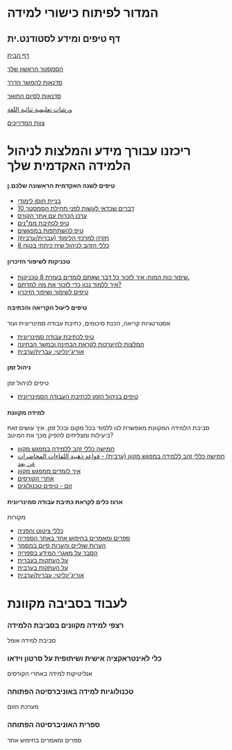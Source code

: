 # **המדור לפיתוח כישורי למידה**

## דף טיפים ומידע לסטודנט.ית

[דף הבית](https://www.openu.ac.il/deanacademicstudies/teachandlearn/learning_skiils/pages/default.aspx)

[הסמסטר הראשון שלך](https://www.openu.ac.il/deanacademicstudies/teachandlearn/learning_skiils/pages/first_semester.aspx)

[סדנאות להמשך הדרך](https://www.openu.ac.il/deanacademicstudies/teachandlearn/learning_skiils/pages/begin_student.aspx)

[סדנאות לסיום התואר](https://www.openu.ac.il/deanacademicstudies/teachandlearn/learning_skiils/pages/advanced_student.aspx)

[ورشات تعليمية ثنائية اللغة](https://www.openu.ac.il/deanacademicstudies/teachandlearn/learning_skiils/pages/Lang.aspx)

[צוות המדריכים](https://www.openu.ac.il/DeanAcademicStudies/TeachAndLearn/learning_skiils/Pages/zevet.aspx)

 

 

# ריכזנו עבורך מידע והמלצות לניהול הלמידה האקדמית שלך

 

 

#### טיפים לשנה האקדמית הראשונה שלכם.ן


*  [בניית חוסן לימודי](https://teach-learn.my.canva.site/strength-4-students)  
*  [10 דברים שכדאי לעשות לפני תחילת הסמסטר](https://www.publicators.com/app/dms.asp?ms_id=5306402)  
*  [ערכו הכרות עם אתר הקורס](https://www.publicators.com/app/dms.asp?ms_id=26970)  
*  [טיפ לכתיבת ממ"נים](https://www.publicators.com/app/dms.asp?ms_id=27352)  
*  [טיפ להשתתפות במפגשים](https://www.publicators.com/app/dms.asp?ms_id=27103)  
*  [חזרה למרכזי הלימוד (עברית/ערבית)](https://www.publicators.com/app/dms.asp?ms_id=2201586)  
*  [8 כללי הזהב לניהול שיח כיתתי בטוח](https://teach-learn.my.canva.site/golden-rules)

#### טכניקות לשיפור הזיכרון


*  [שיפור כוח המוח: איך לזכור כל דבר שאתם לומדים בעזרת 8 טכניקות.](https://www.youtube.com/watch?v=btGrWRW5Gzw)  
*  [איך ללמוד נכון כדי לזכור את מה למדתם?](https://www.youtube.com/watch?v=7H_BiJMqObg)  
*  [טיפים לשימור ושיפור הזיכרון](https://www.ynet.co.il/articles/0,7340,L-4966344,00.html)

#### טיפים ליעול הקריאה והכתיבה

אסטרטגיות קריאה, הכנת סיכומים, כתיבת עבודה סמינריונית ועוד

*  [טיפ לכתיבת עבודה סמינריונית](https://www.publicators.com/app/dms.asp?ms_id=27711)  
*  [המלצות להיערכות לקראת הבחינה ובמשך הבחינה](https://www.publicators.com/app/dms.asp?ms_id=3871826)  
*  [אוריג'ינליטי: עברית/ערבית](https://www.publicators.com/app/dms.asp?ms_id=4581106)

#### ניהול זמן

טיפים לניהול זמן

*  [טיפים בניהול הזמן לכתיבת העבודה הסמינריונית](https://teach-learn.my.canva.site/time-management)

#### למידה מקוונת

 סביבת הלמידה המקוונת מאפשרת לנו ללמוד בכל מקום ובכל זמן. איך עושים זאת ביעילות ומצליחים להפיק מכך את המיטב?

*  [חמישה כללי זהב ללמידה במפגש מקוון](https://www.youtube.com/watch?v=GxLqAIDH07A&feature=youtu.be)  
*  [חמישה כללי זהב ללמידה במפגש מקוון (ערבית) \- قواعد ذهبية اللقاءات المحاضرات عن بعد](https://www.youtube.com/watch?v=o055uPeITao)  
*  [איך לומדים ממפגש מקוון](https://www.publicators.com/app/dms.asp?p=$ID$&ms_id=25160)  
*  [אתרי הקורסים](https://www.publicators.com/app/dms.asp?ms_id=26970)  
*  [זום \- טיפים טכנולוגים](https://www.publicators.com/app/dms.asp?ms_id=2972642)

#### ארגז כלים לקראת כתיבת עבודה סמינריונית

מקורות

*  [כללי ציטוט והפניה](https://www.openu.ac.il/library/pages/default.aspx)  
*  [ספרים ומאמרים בחיפוש אחד באתר הספריה](https://www.youtube.com/watch?v=Lr8q33KrxE0)  
*  [הערות שוליים והערות סיום במסמך](https://www.youtube.com/watch?v=Qm5jShADles)  
*  [הסבר על מאגרי המידע בספריה](https://www.youtube.com/watch?v=C4cACG_NEiA)  
*  [על העתקות בעברית](https://www.youtube.com/watch?v=tZ0cOp7buRg)  
*  [על העתקות בערבית](https://www.youtube.com/watch?v=BMZVwGmGZNM&feature=youtu.be)  
*  [אוריג'ינליטי: עברית/ערבית](https://www.publicators.com/app/dms.asp?ms_id=4581106)

# לעבוד בסביבה מקוונת

### רצפי למידה מקוונים בסביבת הלמידה

סביבת למידה אופל

### כלי לאינטראקציה אישית ושיתופית על סרטון וידאו

אנליטיקות למידה באתרי הקורסים

### טכנולוגיות למידה באוניברסיטה הפתוחה

מערכת הזום

### ספרית האוניברסיטה הפתוחה

ספרים ומאמרים בחיפוש אחד

